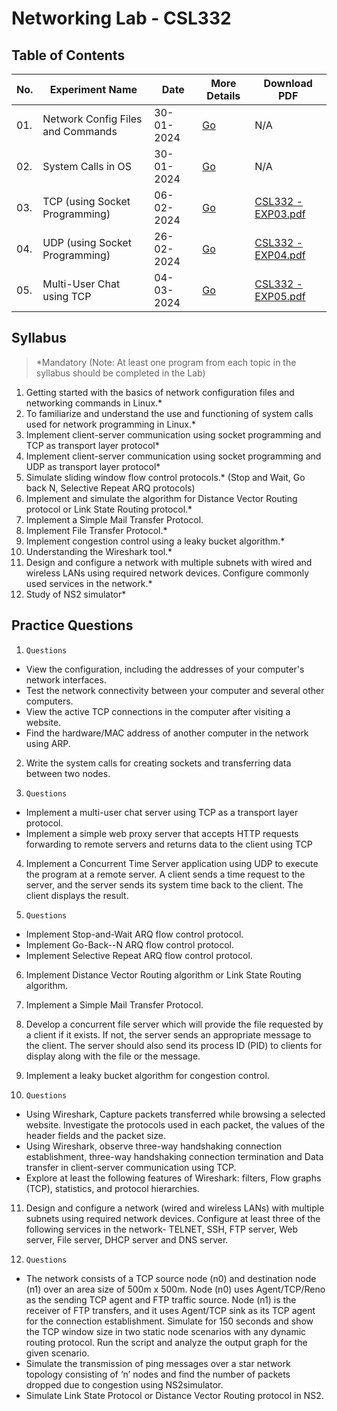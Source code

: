 # Networking Lab - CSL332

## Table of Contents

| No. | Experiment Name                    | Date         | More Details   | Download PDF                                                                                        |
| --- | ---                                | ---          | ---            | ---                                                                                                 |
| 01. | Network Config Files and Commands  | 30-01-2024   | [Go](/EXP01/)  | N/A                                                                                                 |
| 02. | System Calls in OS                 | 30-01-2024   | [Go](/EXP02/)  | N/A                                                                                                 |
| 03. | TCP (using Socket Programming)     | 06-02-2024   | [Go](/EXP03/)  | [CSL332 - EXP03.pdf](https://github.com/blackpeps/networklab2024/files/14379167/CSL332.-.EXP03.pdf) |
| 04. | UDP (using Socket Programming)     | 26-02-2024   | [Go](/EXP04/)  | [CSL332 - EXP04.pdf](https://github.com/blackpeps/networklab2024/files/14379588/CSL332.-.EXP04.pdf) |
| 05. | Multi-User Chat using TCP          | 04-03-2024   | [Go](/EXP05/)  | [CSL332 - EXP05.pdf](https://github.com/blackpeps/networklab2024/files/14469951/CSL332.-.EXP05.pdf) |

## Syllabus

> *Mandatory (Note: At least one program from each topic in the syllabus should be completed in the Lab)

1. Getting started with the basics of network configuration files and networking commands in Linux.*
2. To familiarize and understand the use and functioning of system calls used for network programming in Linux.*
3. Implement client-server communication using socket programming and TCP as transport layer protocol*
4. Implement client-server communication using socket programming and UDP as transport layer protocol*
5. Simulate sliding window flow control protocols.* (Stop and Wait, Go back N, Selective Repeat ARQ protocols)
6. Implement and simulate the algorithm for Distance Vector Routing protocol or Link State Routing protocol.*
7. Implement a Simple Mail Transfer Protocol.
8. Implement File Transfer Protocol.*
9. Implement congestion control using a leaky bucket algorithm.*
10. Understanding the Wireshark tool.*
11. Design and configure a network with multiple subnets with wired and wireless LANs using required network devices. Configure commonly used services in the network.*
12. Study of NS2 simulator*

## Practice Questions

1. `Questions`
- View the configuration, including the addresses of your computer's network interfaces.
- Test the network connectivity between your computer and several other computers.
- View the active TCP connections in the computer after visiting a website.
- Find the hardware/MAC address of another computer in the network using ARP.

2. Write the system calls for creating sockets and transferring data between two nodes.

3. `Questions`
- Implement a multi-user chat server using TCP as a transport layer protocol.
- Implement a simple web proxy server that accepts HTTP requests forwarding to remote servers and returns data to the client using TCP

4. Implement a Concurrent Time Server application using UDP to execute the program at a remote server. A client sends a time request to the server, and the server sends its system time back to the client. The client displays the result.

5. `Questions`
- Implement Stop-and-Wait ARQ flow control protocol.
- Implement Go-Back--N ARQ flow control protocol.
- Implement Selective Repeat ARQ flow control protocol.

6. Implement Distance Vector Routing algorithm or Link State Routing algorithm.

7. Implement a Simple Mail Transfer Protocol.

8. Develop a concurrent file server which will provide the file requested by a client if it exists. If not, the server sends an appropriate message to the client. The server should also send its process ID (PID) to clients for display along with the file or the message.

9. Implement a leaky bucket algorithm for congestion control.

10. `Questions`
- Using Wireshark, Capture packets transferred while browsing a selected website. Investigate the protocols used in each packet, the values of the header fields and the packet size.
- Using Wireshark, observe three-way handshaking connection establishment, three-way handshaking connection termination and Data transfer in client-server communication using TCP.
- Explore at least the following features of Wireshark: filters, Flow graphs (TCP), statistics, and protocol hierarchies.

11. Design and configure a network (wired and wireless LANs) with multiple subnets using required network devices. Configure at least three of the following services in the network- TELNET, SSH, FTP server, Web server, File server, DHCP server and DNS server.

12. `Questions`
- The network consists of a TCP source node (n0) and destination node (n1) over an area size of 500m x 500m. Node (n0) uses Agent/TCP/Reno as the sending TCP agent and FTP traffic source. Node (n1) is the receiver of FTP transfers, and it uses Agent/TCP sink as its TCP agent for the connection establishment. Simulate for 150 seconds and show the TCP window size in two static node scenarios with any dynamic routing protocol. Run the script and analyze the output graph for the given scenario.
- Simulate the transmission of ping messages over a star network topology consisting of ‘n’ nodes and find the number of packets dropped due to congestion using NS2simulator.
- Simulate Link State Protocol or Distance Vector Routing protocol in NS2.
